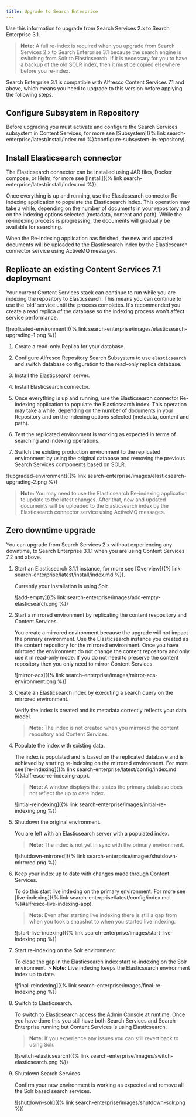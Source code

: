 ```yaml
---
title: Upgrade to Search Enterprise
---
```


Use this information to upgrade from Search Services 2.x to Search Enterprise 3.1.

> **Note:** A full re-index is required when you upgrade from Search Services 2.x to Search Enterprise 3.1 because the search engine is switching from Solr to Elasticsearch. If it is necessary for you to have a backup of the old SOLR index, then it must be copied elsewhere before you re-index.

Search Enterprise 3.1 is compatible with Alfresco Content Services 7.1 and above, which means you need to upgrade to this version before applying the following steps.

## Configure Subsystem in Repository

Before upgrading you must activate and configure the Search Services subsystem in Content Services, for more see [Subsystem]({% link search-enterprise/latest/install/index.md %}#configure-subsystem-in-repository).

## Install Elasticsearch connector

The Elasticsearch connector can be installed using JAR files, Docker compose, or Helm, for more see [Install]({% link search-enterprise/latest/install/index.md %}).

Once everything is up and running, use the Elasticsearch connector Re-indexing application to populate the Elasticsearch index. This operation may take a while, depending on the number of documents in your repository and on the indexing options selected (metadata, content and path). While the re-indexing process is progressing, the documents will gradually be available for searching.

When the Re-indexing application has finished, the new and updated documents will be uploaded to the Elasticsearch index by the Elasticsearch connector service using ActiveMQ messages.

## Replicate an existing Content Services 7.1 deployment

Your current Content Services stack can continue to run while you are indexing the repository to Elasticsearch. This means you can continue to use the 'old' service until the process completes. It's recommended you create a read replica of the database so the indexing process won't affect service performance.

![replicated-environment]({% link search-enterprise/images/elasticsearch-upgrading-1.png %})

1. Create a read-only Replica for your database.

2. Configure Alfresco Repository Search Subsystem to use `elasticsearch` and switch database configuration to the read-only replica database.

3. Install the Elasticsearch server.

4. Install Elasticsearch connector.

5. Once everything is up and running, use the Elasticsearch connector Re-indexing application to populate the Elasticsearch index. This operation may take a while, depending on the number of documents in your Repository and on the indexing options selected (metadata, content and path).

6. Test the replicated environment is working as expected in terms of searching and indexing operations.

7. Switch the existing production environment to the replicated environment by using the original database and removing the previous Search Services components based on SOLR.

![upgraded-environment]({% link search-enterprise/images/elasticsearch-upgrading-2.png %})

> **Note:** You may need to use the Elasticsearch Re-indexing application to update to the latest changes. After that, new and updated documents will be uploaded to the Elasticsearch index by the Elasticsearch connector service using ActiveMQ messages.

## Zero downtime upgrade

You can upgrade from Search Services 2.x without experiencing any downtime, to Search Enterprise 3.1.1 when you are using Content Services 7.2 and above.

1. Start an Elasticsearch 3.1.1 instance, for more see [Overview]({% link search-enterprise/latest/install/index.md %}).

    Currently your installation is using Solr.

    ![add-empty]({% link search-enterprise/images/add-empty-elasticsearch.png %})

2. Start a mirrored environment by replicating the content respository and Content Services.

    You create a mirrored environment because the upgrade will not impact the primary environment. Use the Elasticsearch instance you created as the content repository for the mirrored environment. Once you have mirrored the environment do not change the content repository and only use it in read-only mode. If you do not need to preserve the content repository then you only need to mirror Content Services.

    ![mirror-acs]({% link search-enterprise/images/mirror-acs-environment.png %})

3. Create an Elasticsearch index by executing a search query on the mirrored environment.

    Verify the index is created and its metadata correctly reflects your data model.

    > **Note:** The index is not created when you mirrored the content repository and Content Services.

4. Populate the index with existing data.

    The index is populated and is based on the replicated database and is achieved by starting re-indexing on the mirrored environment. For more see [re-indexing]({% link search-enterprise/latest/config/index.md %}#alfresco-re-indexing-app).

    > **Note:** A window displays that states the primary database does not reflect the up to date index.

    ![intial-reindexing]({% link search-enterprise/images/initial-re-indexing.png %})

5. Shutdown the original environment.

    You are left with an Elasticsearch server with a populated index.

    > **Note:** The index is not yet in sync with the primary environment.

    ![shutdown-mirrored]({% link search-enterprise/images/shutdown-mirrored.png %})

6. Keep your index up to date with changes made through Content Services.

    To do this start live indexing on the primary environment. For more see [live-indexing]({% link search-enterprise/latest/config/index.md %}#alfresco-live-indexing-app).

    > **Note:** Even after starting live indexing there is still a gap from when you took a snapshot to when you started live indexing.

    ![start-live-indexing]({% link search-enterprise/images/start-live-indexing.png %})

7. Start re-indexing on the Solr environment.

    To close the gap in the Elasticsearch index start re-indexing on the Solr environment. > **Note:** Live indexing keeps the Elasticsearch environment index up to date.

    ![final-reindexing]({% link search-enterprise/images/final-re-Indexing.png %})

8. Switch to Elasticsearch.

    To switch to Elasticsearch access the Admin Console at runtime. Once you have done this you still have both Search Services and Search Enterprise running but Content Services is using Elasticsearch.

   > **Note:** If you experience any issues you can still revert back to using Solr.

    ![switch-elasticsearch]({% link search-enterprise/images/switch-elasticsearch.png %})

9. Shutdown Search Services

    Confirm your new environment is working as expected and remove all the Solr based search services.

    ![shutdown-solr]({% link search-enterprise/images/shutdown-solr.png %})
